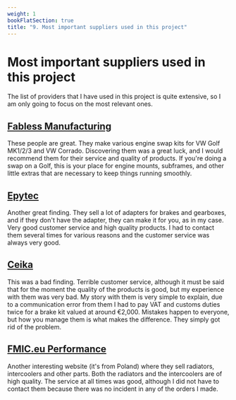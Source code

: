 ```yaml
---
weight: 1
bookFlatSection: true
title: "9. Most important suppliers used in this project"
---
```


# Most important suppliers used in this project

The list of providers that I have used in this project is quite extensive, so I am only going to focus on the most relevant ones.

## [Fabless Manufacturing](https://www.fablessmanufacturing.com/)

These people are great. They make various engine swap kits for VW Golf MK1/2/3 and VW Corrado. Discovering them was a great luck, and I would recommend them for their service and quality of products. If you're doing a swap on a Golf, this is your place for engine mounts, subframes, and other little extras that are necessary to keep things running smoothly.

## [Epytec](https://epytec.de/)

Another great finding. They sell a lot of adapters for brakes and gearboxes, and if they don't have the adapter, they can make it for you, as in my case. Very good customer service and high quality products. I had to contact them several times for various reasons and the customer service was always very good.

## [Ceika](https://ceika-store.com/)

This was a bad finding. Terrible customer service, although it must be said that for the moment the quality of the products is good, but my experience with them was very bad. My story with them is very simple to explain, due to a communication error from them I had to pay VAT and customs duties twice for a brake kit valued at around €2,000. Mistakes happen to everyone, but how you manage them is what makes the difference. They simply got rid of the problem.

## [FMIC.eu Performance](https://fmic.eu/)

Another interesting website (it's from Poland) where they sell radiators, intercoolers and other parts. Both the radiators and the intercoolers are of high quality. The service at all times was good, although I did not have to contact them because there was no incident in any of the orders I made. 